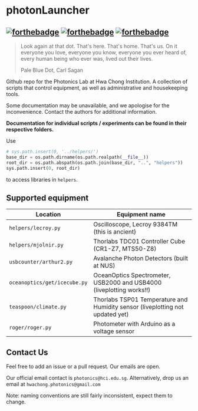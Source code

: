 # photonLauncher
[![forthebadge](https://forthebadge.com/images/badges/made-with-python.svg)](https://forthebadge.com)
[![forthebadge](https://forthebadge.com/images/badges/built-with-science.svg)](https://forthebadge.com)
[![forthebadge](https://forthebadge.com/images/badges/uses-badges.svg)](https://forthebadge.com)
---------
 > Look again at that dot. That's here. That's home. That's us. On it everyone you love, everyone you know, everyone you ever heard of, every human being who ever was, lived out their lives.
 >
 > Pale Blue Dot, Carl Sagan

Github repo for the Photonics Lab at Hwa Chong Institution. A collection of scripts that control equipment, as well as administrative and housekeeping tools.

Some documentation may be unavailable, and we apologise for the inconvenience. Contact the authors for additional information.

**Documentation for individual scripts / experiments can be found in their respective folders.**

Use
```python
# sys.path.insert(0, '../helpers/')
base_dir = os.path.dirname(os.path.realpath(__file__))
root_dir = os.path.abspath(os.path.join(base_dir, "..", "helpers"))
sys.path.insert(0, root_dir)
```
to access libraries in ```helpers```.

## Supported equipment

Location | Equipment name
--- | ---
```helpers/lecroy.py``` | Oscilloscope, Lecroy 9384TM (this is ancient)
```helpers/mjolnir.py```| Thorlabs TDC01 Controller Cube (CR1-Z7, MTS50-Z8)
```usbcounter/arthur2.py```| Avalanche Photon Detectors (built at NUS)
```oceanoptics/get/icecube.py```| OceanOptics Spectrometer, USB2000 and USB4000 (liveplotting works!!)
```teaspoon/climate.py```| Thorlabs TSP01 Temperature and Humidity sensor (liveplotting not updated yet)
```roger/roger.py```| Photometer with Arduino as a voltage sensor


## Contact Us

Feel free to add an issue or a pull request. Our emails are open.

Our official email contact is ```photonics@hci.edu.sg```. Alternatively, drop us an email at ```hwachong.photonics@gmail.com```

Note: naming conventions are still fairly inconsistent, expect them to change.
